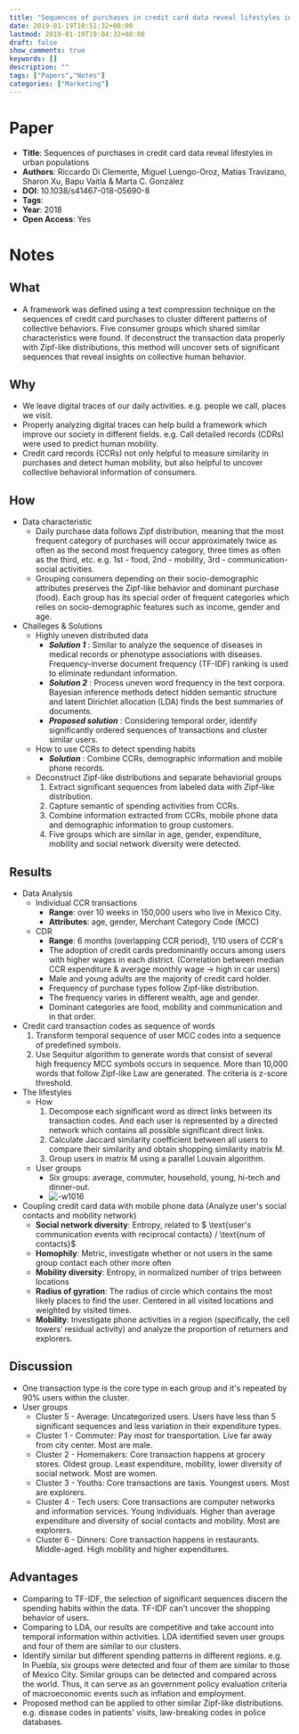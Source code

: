 ```yaml
---
title: "Sequences of purchases in credit card data reveal lifestyles in urban populations"
date: 2019-01-19T10:51:32+08:00
lastmod: 2019-01-19T19:04:32+08:00
draft: false
show_comments: true
keywords: []
description: ""
tags: ["Papers","Notes"]
categories: ["Marketing"]
---
```


# Paper
- **Title**: Sequences of purchases in credit card data reveal lifestyles in urban populations
- **Authors**: Riccardo Di Clemente, Miguel Luengo-Oroz, Matias Travizano, Sharon Xu, Bapu Vaitla & Marta C. González
- **DOI**: 10.1038/s41467-018-05690-8
- **Tags**:
- **Year**: 2018
- **Open Access**: Yes

# Notes
## What
- A framework was defined using a text compression technique on the sequences of credit card purchases to cluster different patterns of collective behaviors. Five consumer groups which shared similar characteristics were found. If deconstruct the transaction data properly with Zipf-like distributions, this method will uncover sets of significant sequences that reveal insights on collective human behavior.

## Why 
- We leave digital traces of our daily activities. e.g. people we call, places we visit.
- Properly analyzing digital traces can help build a framework which improve our society in different fields. e.g. Call detailed records (CDRs) were used to predict human mobility.
- Credit card records (CCRs) not only helpful to measure similarity in purchases and detect human mobility, but also helpful to uncover collective behavioral information of consumers.

## How
- Data characteristic
    - Daily purchase data follows Zipf distribution, meaning that the most frequent category of purchases will occur approximately twice as often as the second most frequency category, three times as often as the third, etc. e.g. 1st - food, 2nd - mobility, 3rd - communication-social activities.
    - Grouping consumers depending on their socio-demographic attributes preserves the Zipf-like behavior and dominant purchase (food). Each group has its special order of frequent categories which relies on socio-demographic features such as income, gender and age.
- Challeges & Solutions
    - Highly uneven distributed data
        - ***Solution 1*** : Similar to analyze the sequence of diseases in medical records or phenotype associations with diseases. Frequency-inverse document frequency (TF-IDF) ranking is used to eliminate redundant information.
        - ***Solution 2*** : Process uneven word frequency in the text corpora. Bayesian inference methods detect hidden semantic structure and latent Dirichlet allocation (LDA) finds the best summaries of documents.
        - ***Proposed solution*** : Considering temporal order, identify significantly ordered sequences of transactions and cluster similar users.
    - How to use CCRs to detect spending habits
        - ***Solution*** : Combine CCRs, demographic information and mobile phone records.
    - Deconstruct Zipf-like distributions and separate behaviorial groups
        1. Extract significant sequences from labeled data with Zipf-like distribution.
        2. Capture semantic of spending activities from CCRs.
        3. Combine information extracted from CCRs, mobile phone data and demographic information to group customers.
        4. Five groups which are similar in age, gender, expenditure, mobility and social network diversity were detected.

## Results
- Data Analysis
    - Individual CCR transactions
        - **Range**: over 10 weeks in 150,000 users who live in Mexico City.
        - **Attributes**: age, gender, Merchant Category Code (MCC)
    - CDR
        - **Range**: 6 months (overlapping CCR period), 1/10 users of CCR's
        - The adoption of credit cards predominantly occurs among users with higher wages in each district. (Correlation between median CCR expenditure & average monthly wage → high in car users)
        - Male and young adults are the majority of credit card holder.
        - Frequency of purchase types follow Zipf-like distribution. 
        - The frequency varies in different wealth, age and gender.
        - Dominant categories are food, mobility and communication and in that order.
- Credit card transaction codes as sequence of words
    1. Transform temporal sequence of user MCC codes into a sequence of predefined symbols.
    2. Use Sequitur algorithm to generate words that consist of several high frequency MCC symbols occurs in sequence. More than 10,000 words that follow Zipf-like Law are generated. The criteria is z-score threshold.
- The lifestyles
    - How
        1. Decompose each significant word as direct links between its transaction codes. And each user is represented by a directed network which contains all possible significant direct links.
        2. Calculate Jaccard similarity coefficient between all users to compare their similarity and obtain shopping similarity matrix M. 
        3. Group users in matrix M using a parallel Louvain algorithm.
    - User groups
        - Six groups: average, commuter, household, young, hi-tech and dinner-out.
        - ![-w1016](https://i.loli.net/2019/01/21/5c4526a1e2211.jpg)
- Coupling credit card data with mobile phone data (Analyze user's social contacts and mobility network)
    - **Social network diversity**: Entropy, related to $ \text{user's communication events with reciprocal contacts} / \text{num of contacts}$
    - **Homophily**: Metric, investigate whether or not users in the same group contact each other more often
    - **Mobility diversity**: Entropy, in normalized number of trips between locations
    - **Radius of gyration**: The radius of circle which contains the most likely places to find the user. Centered in all visited locations and weighted by visited times.
    - **Mobility**: Investigate phone activities in a region (specifically, the cell towers’ residual activity) and analyze the proportion of returners and explorers.
 
## Discussion
- One transaction type is the core type in each group and it's repeated by 90% users within the cluster.
- User groups
    - Cluster 5 - Average: Uncategorized users. Users have less than 5 significant sequences and less variation in their expenditure types.
    - Cluster 1 - Commuter: Pay most for transportation. Live far away from city center. Most are male.
    - Cluster 2 - Homemakers: Core transaction happens at grocery stores. Oldest group. Least expenditure, mobility, lower diversity of social network. Most are women.
    - Cluster 3 - Youths: Core transactions are taxis. Youngest users. Most are explorers.
    - Cluster 4 - Tech users: Core transactions are computer networks and information services. Young individuals. Higher than average expenditure and diversity of social contacts and mobility. Most are explorers.
    - Cluster 6 - Dinners: Core transaction happens in restaurants. Middle-aged. High mobility and higher expenditures.
     
## Advantages
- Comparing to TF-IDF, the selection of significant  sequences discern the spending habits within the data. TF-IDF can't uncover the shopping behavior of users.
- Comparing to LDA, our results are competitive and take account into temporal information within activities. LDA identified seven user groups and four of them are similar to our clusters.
- Identify similar but different spending patterns in different regions.  e.g. In Puebla, six groups were detected and four of them are similar to those of Mexico City. Similar groups can be detected and compared across the world. Thus, it can serve as an government policy evaluation criteria of macroeconomic events such as inflation and employment.
- Proposed method can be applied to other similar Zipf-like distributions. e.g. disease codes in patients' visits, law-breaking codes in police databases. 
    